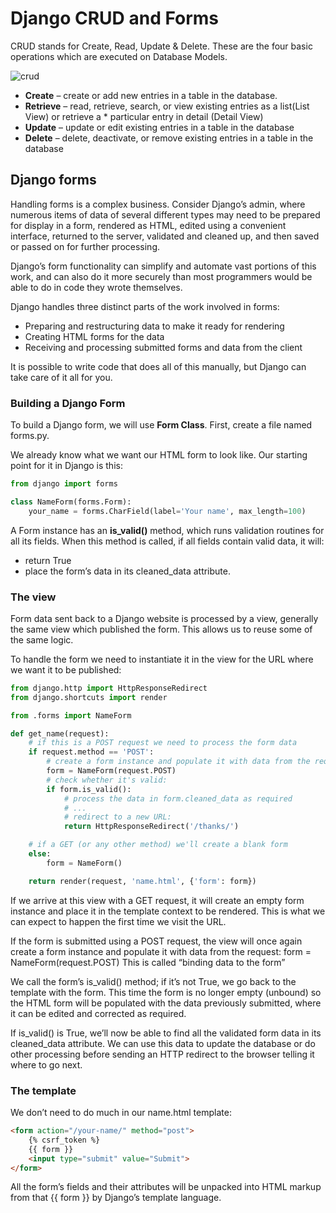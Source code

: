 # Django CRUD and Forms

CRUD stands for Create, Read, Update & Delete. These are the four basic operations which are executed on Database Models.

![crud](https://media.geeksforgeeks.org/wp-content/uploads/20200114185631/Untitled-Diagram-316-1024x630.jpg)

* **Create** – create or add new entries in a table in the database.
* **Retrieve** – read, retrieve, search, or view existing entries as a list(List View) or retrieve a * particular entry in detail (Detail View)
* **Update** – update or edit existing entries in a table in the database
* **Delete** – delete, deactivate, or remove existing entries in a table in the database

## Django forms

Handling forms is a complex business. Consider Django’s admin, where numerous items of data of several different types may need to be prepared for display in a form, rendered as HTML, edited using a convenient interface, returned to the server, validated and cleaned up, and then saved or passed on for further processing.

Django’s form functionality can simplify and automate vast portions of this work, and can also do it more securely than most programmers would be able to do in code they wrote themselves.

Django handles three distinct parts of the work involved in forms:

* Preparing and restructuring data to make it ready for rendering
* Creating HTML forms for the data
* Receiving and processing submitted forms and data from the client

It is possible to write code that does all of this manually, but Django can take care of it all for you.

### Building a Django Form

To build a Django form, we will use **Form Class**. First, create a file named forms.py.

We already know what we want our HTML form to look like. Our starting point for it in Django is this:

``` python
from django import forms

class NameForm(forms.Form):
    your_name = forms.CharField(label='Your name', max_length=100)
```

A Form instance has an **is_valid()** method, which runs validation routines for all its fields. When this method is called, if all fields contain valid data, it will:

* return True
* place the form’s data in its cleaned_data attribute.

### The view

Form data sent back to a Django website is processed by a view, generally the same view which published the form. This allows us to reuse some of the same logic.

To handle the form we need to instantiate it in the view for the URL where we want it to be published:

```python
from django.http import HttpResponseRedirect
from django.shortcuts import render

from .forms import NameForm

def get_name(request):
    # if this is a POST request we need to process the form data
    if request.method == 'POST':
        # create a form instance and populate it with data from the request:
        form = NameForm(request.POST)
        # check whether it's valid:
        if form.is_valid():
            # process the data in form.cleaned_data as required
            # ...
            # redirect to a new URL:
            return HttpResponseRedirect('/thanks/')

    # if a GET (or any other method) we'll create a blank form
    else:
        form = NameForm()

    return render(request, 'name.html', {'form': form})
```

If we arrive at this view with a GET request, it will create an empty form instance and place it in the template context to be rendered. This is what we can expect to happen the first time we visit the URL.

If the form is submitted using a POST request, the view will once again create a form instance and populate it with data from the request: form = NameForm(request.POST) This is called “binding data to the form” 

We call the form’s is_valid() method; if it’s not True, we go back to the template with the form. This time the form is no longer empty (unbound) so the HTML form will be populated with the data previously submitted, where it can be edited and corrected as required.

If is_valid() is True, we’ll now be able to find all the validated form data in its cleaned_data attribute. We can use this data to update the database or do other processing before sending an HTTP redirect to the browser telling it where to go next.


### The template

We don’t need to do much in our name.html template:

``` html
<form action="/your-name/" method="post">
    {% csrf_token %}
    {{ form }}
    <input type="submit" value="Submit">
</form>
```

All the form’s fields and their attributes will be unpacked into HTML markup from that {{ form }} by Django’s template language.

